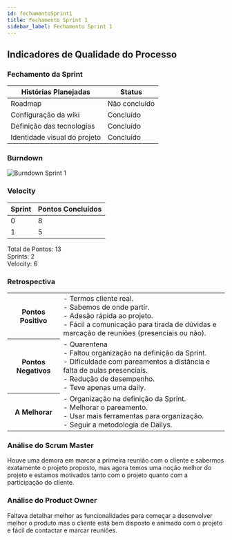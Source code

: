 ```yaml
---
id: fechamentoSprint1
title: Fechamento Sprint 1
sidebar_label: Fechamento Sprint 1
---
```


## Indicadores de Qualidade do Processo

### Fechamento da Sprint

| Histórias Planejadas | Status |
|----------------------|--------|
| Roadmap | Não concluído |
| Configuração da wiki | Concluído |
| Definição das tecnologias | Concluído |
| Identidade visual do projeto | Concluído |

### Burndown

![Burndown Sprint 1](https://raw.githubusercontent.com/fga-eps-mds/2020.1-Conecta-Ensina-Wiki/master/website/static/img/burndown_sprint1.png)

### Velocity

| Sprint | Pontos Concluídos |
|--------|-------------------|
| 0 | 8 |
| 1 | 5 |

Total de Pontos: 13 <br>
Sprints: 2 <br>
Velocity: 6 <br>

### Retrospectiva

<table>
<tr>

<th> Pontos Positivo  </th>
<td>
- Termos cliente real. <br>
- Sabemos de onde partir. <br>
- Adesão rápida ao projeto. <br>
- Fácil a comunicação para tirada de dúvidas e marcação de reuniões (presenciais ou não). <br>
</td>
</tr>

<tr>
<th> Pontos Negativos </th>
<td>
- Quarentena <br>
- Faltou organização na definição da Sprint. <br>
- Dificuldade com pareamentos a distância e falta de aulas presenciais. <br>
- Redução de desempenho. <br>
- Teve apenas uma daily. <br>
</td>
</tr>

<tr>
<th> A Melhorar </th>
<td>
- Organização na definição da Sprint. <br>
- Melhorar o pareamento. <br>
- Usar mais ferramentas para organização. <br>
- Seguir a metodologia de Dailys. <br>
</td>
</tr>
</table>

### Análise do Scrum Master

Houve uma demora em marcar a primeira reunião com o cliente e sabermos exatamente o projeto proposto, mas agora temos uma noção melhor do projeto e estamos motivados tanto com o projeto quanto com a participação do cliente.

### Análise do Product Owner

Faltava detalhar melhor as funcionalidades para começar a desenvolver melhor o produto mas o 
cliente está bem disposto e animado com o projeto e fácil de contactar e marcar reuniões.
